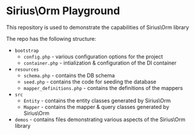 # Sirius\Orm Playground

This repository is used to demonstrate the capabilities of Sirius\Orm library

The repo has the following structure:

- `bootstrap`
    - `config.php` - various configuration options for the project
    - `container.php` - intialization & configuration of the DI container
- `resources`
    - `schema.php` - contains the DB schema
    - `seed.php` - contains the code for seeding the database
    - `mapper_definitions.php` - contains the definitions of the mappers
- `src`
    - `Entity` - contains the entity classes generated by Sirius\Orm
    - `Mapper` - contains the mapper & query classes generated by Sirius\Orm
- `demos` - contains files demonstrating various aspects of the Sirius\Orm library



